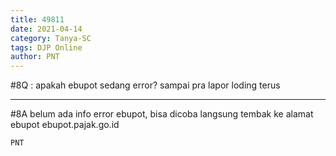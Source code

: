 ```yaml
---
title: 49811
date: 2021-04-14
category: Tanya-SC
tags: DJP Online
author: PNT
---
```


#8Q : apakah ebupot sedang error? sampai pra lapor loding terus

---

#8A belum ada info error ebupot, bisa dicoba langsung tembak ke alamat ebupot ebupot.pajak.go.id

`PNT`
